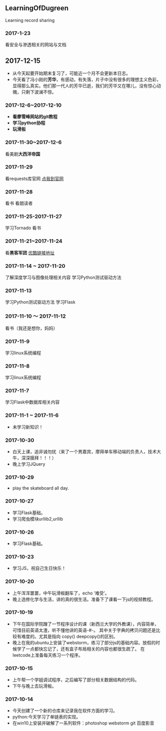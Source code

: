 ## LearningOfDugreen
Learning record sharing

### 2017-1-23
看安全与渗透相关的网站与文档

## 2017-12-15
* 从今天起要开始期末复习了，可能近一个月不会更新本日志。
* 今天看了冯小刚的**芳华**，有感动，有失落，片子中没有很多的理想主义色彩，显得那么真实。他们那一代人的芳华已逝，我们的芳华又在哪儿，没有惊心动魄，只剩下波澜不惊。

### 2017-12-6~2017-12-10
* **看廖雪峰网站的git教程**
* **学习python协程**
* **玩滑板**


### 2017-11-30~2017-12-6
看美剧**大西洋帝国**

### 2017-11-29
看requests库官网
[点我到官网](http://docs.python-requests.org/zh_CN/latest/index.html)

### 2017-11-28
看书 看朗读者

### 2017-11-25-2017-11-27
学习Tornado
看书

### 2017-11-21~2017-11-24
看**黑客军团**
[优酷链接地址](http://www.iqiyi.com/lib/m_208991414.html)

### 2017-11-14 ~ 2017-11-20
了解深度学习与图像处理相关内容
学习Python测试驱动方法

### 2017-11-13
学习Python测试驱动方法
学习Flask

### 2017-11-10 ～ 2017-11-12
看书（我还是想你，妈妈）

### 2017-11-9
学习linux系统编程

### 2017-11-8
学习linux系统编程

### 2017-11-7
学习Flask中数据库相关内容

### 2017-11-1 ~ 2017-11-6
* 未学习新知识！

### 2017-10-30
* 白天上课，追非诚勿扰（来了一个男嘉宾，摩拜单车移动端的负责人，技术大牛，深深膜拜！！！）
* 晚上学习JQuery

### 2017-10-29
* play the skateboard all day.

### 2017-10-27
* 学习Flask基础。
* 学习爬虫模块urllib2,urllib

### 2017-10-26
* 学习Flask基础。

### 2017-10-23
* 学习JS，祝自己生日快乐！

### 2017-10-20
* 上午浑浑噩噩，中午玩滑板翻车了，echo ‘难受’。
* 晚上选修化学与生活，讲的真的很生活。准备下了课看一下js的视频教程。


### 2017-10-19
* 下午在国际学院蹭了一节程序设计的课（新西兰大学的外教课），内容简单，可惜目前英语太渣，听不懂他讲的英语-#-。
其中关于字典的拷贝问题还是比较有难度的。尤其是指向 copy() deepcopy()的区别。
* 晚上在我的ubuntu上安装了webstorm，练习了部分js的基础内容。放假的时候学了一点都快忘记了，还有盒子布局相关的内容也都很生疏了。
在leetcode上准备每天练习一个程序。


### 2017-10-15
* 上午帮一个学姐调试程序，之后编写了部分相关数据结构的代码。
* 下午与晚上去玩滑板。


### 2017-10-14
* 今天创建了一个新的仓库来记录我在软件方面的学习。
* python:今天学习了单链表的实现。
* 在win10上安装并破解了一系列软件：photoshop webstorm git 百度影音
